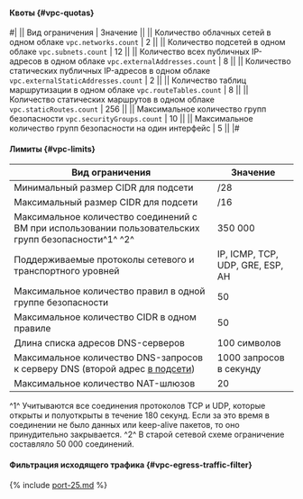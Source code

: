 #### Квоты {#vpc-quotas}

#|
|| Вид ограничения | Значение ||
|| Количество облачных сетей в одном облаке
`vpc.networks.count` | 2 ||
|| Количество подсетей в одном облаке
`vpc.subnets.count` | 12 ||
|| Количество всех публичных IP-адресов в одном облаке
`vpc.externalAddresses.count` | 8 ||
|| Количество статических публичных IP-адресов в одном облаке
`vpc.externalStaticAddresses.count` | 2 ||
|| Количество таблиц маршрутизации в одном облаке
`vpc.routeTables.count` | 8 ||
|| Количество статических маршрутов в одном облаке
`vpc.staticRoutes.count` | 256 ||
|| Максимальное количество групп безопасности
`vpc.securityGroups.count` | 10 ||
|| Максимальное количество групп безопасности на один интерфейс | 5 ||
|#

#### Лимиты {#vpc-limits}
Вид ограничения | Значение
----- | -----
Минимальный размер CIDR для подсети | /28
Максимальный размер CIDR для подсети | /16
Максимальное количество соединений с ВМ при использовании пользовательских групп безопасности^1^ ^2^ | 350 000
Поддерживаемые протоколы сетевого и транспортного уровней | IP, ICMP, TCP, UDP, GRE, ESP, AH
Максимальное количество правил в одной группе безопасности | 50
Максимальное количество CIDR в одном правиле | 50
Длина списка адресов DNS-серверов | 100 символов
Максимальное количество DNS-запросов к серверу DNS (второй адрес [в подсети](../vpc/concepts/network#subnet)) | 1000 запросов в секунду
Максимальное количество NAT-шлюзов | 20

^1^ Учитываются все соединения протоколов TCP и UDP, которые открыты и полуоткрыты в течение 180 секунд. Если за это время в соединении не было данных или keep-alive пакетов, то оно принудительно закрывается.
^2^ В старой сетевой схеме ограничение составляло 50 000 соединений.

#### Фильтрация исходящего трафика {#vpc-egress-traffic-filter}

{% include [port-25.md](vpc/port-25.md) %}

